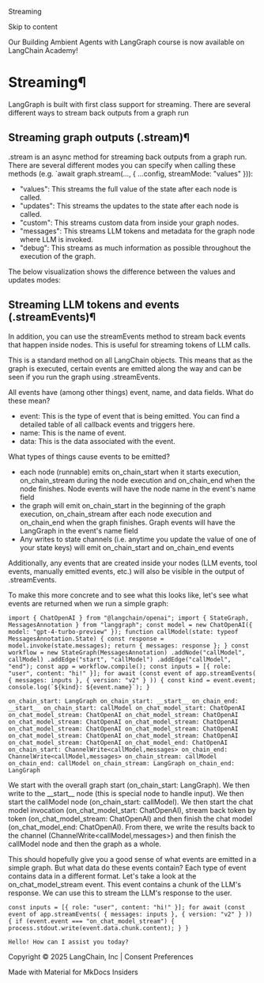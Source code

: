 Streaming

Skip to content

Our Building Ambient Agents with LangGraph course is now available on LangChain Academy!

# Streaming¶

LangGraph is built with first class support for streaming. There are several different ways to stream back outputs from a graph run

## Streaming graph outputs (.stream)¶

.stream is an async method for streaming back outputs from a graph run. There are several different modes you can specify when calling these methods (e.g. `await graph.stream(..., { ...config, streamMode: "values" })):

* "values": This streams the full value of the state after each node is called.
* "updates": This streams the updates to the state after each node is called.
* "custom": This streams custom data from inside your graph nodes.
* "messages": This streams LLM tokens and metadata for the graph node where LLM is invoked.
* "debug": This streams as much information as possible throughout the execution of the graph.

The below visualization shows the difference between the values and updates modes:

## Streaming LLM tokens and events (.streamEvents)¶

In addition, you can use the streamEvents method to stream back events that happen inside nodes. This is useful for streaming tokens of LLM calls.

This is a standard method on all LangChain objects. This means that as the graph is executed, certain events are emitted along the way and can be seen if you run the graph using .streamEvents.

All events have (among other things) event, name, and data fields. What do these mean?

* event: This is the type of event that is being emitted. You can find a detailed table of all callback events and triggers here.
* name: This is the name of event.
* data: This is the data associated with the event.

What types of things cause events to be emitted?

* each node (runnable) emits on\_chain\_start when it starts execution, on\_chain\_stream during the node execution and on\_chain\_end when the node finishes. Node events will have the node name in the event's name field
* the graph will emit on\_chain\_start in the beginning of the graph execution, on\_chain\_stream after each node execution and on\_chain\_end when the graph finishes. Graph events will have the LangGraph in the event's name field
* Any writes to state channels (i.e. anytime you update the value of one of your state keys) will emit on\_chain\_start and on\_chain\_end events

Additionally, any events that are created inside your nodes (LLM events, tool events, manually emitted events, etc.) will also be visible in the output of .streamEvents.

To make this more concrete and to see what this looks like, let's see what events are returned when we run a simple graph:

```
import { ChatOpenAI } from "@langchain/openai"; import { StateGraph, MessagesAnnotation } from "langgraph"; const model = new ChatOpenAI({ model: "gpt-4-turbo-preview" }); function callModel(state: typeof MessagesAnnotation.State) { const response = model.invoke(state.messages); return { messages: response }; } const workflow = new StateGraph(MessagesAnnotation) .addNode("callModel", callModel) .addEdge("start", "callModel") .addEdge("callModel", "end"); const app = workflow.compile(); const inputs = [{ role: "user", content: "hi!" }]; for await (const event of app.streamEvents( { messages: inputs }, { version: "v2" } )) { const kind = event.event; console.log(`${kind}: ${event.name}`); }
```

```
on_chain_start: LangGraph on_chain_start: __start__ on_chain_end: __start__ on_chain_start: callModel on_chat_model_start: ChatOpenAI on_chat_model_stream: ChatOpenAI on_chat_model_stream: ChatOpenAI on_chat_model_stream: ChatOpenAI on_chat_model_stream: ChatOpenAI on_chat_model_stream: ChatOpenAI on_chat_model_stream: ChatOpenAI on_chat_model_stream: ChatOpenAI on_chat_model_stream: ChatOpenAI on_chat_model_stream: ChatOpenAI on_chat_model_end: ChatOpenAI on_chain_start: ChannelWrite<callModel,messages> on_chain_end: ChannelWrite<callModel,messages> on_chain_stream: callModel on_chain_end: callModel on_chain_stream: LangGraph on_chain_end: LangGraph
```

We start with the overall graph start (on\_chain\_start: LangGraph). We then write to the \_\_start\_\_ node (this is special node to handle input). We then start the callModel node (on\_chain\_start: callModel). We then start the chat model invocation (on\_chat\_model\_start: ChatOpenAI), stream back token by token (on\_chat\_model\_stream: ChatOpenAI) and then finish the chat model (on\_chat\_model\_end: ChatOpenAI). From there, we write the results back to the channel (ChannelWrite<callModel,messages>) and then finish the callModel node and then the graph as a whole.

This should hopefully give you a good sense of what events are emitted in a simple graph. But what data do these events contain? Each type of event contains data in a different format. Let's take a look at the on\_chat\_model\_stream event. This event contains a chunk of the LLM's response. We can use this to stream the LLM's response to the user.

```
const inputs = [{ role: "user", content: "hi!" }]; for await (const event of app.streamEvents( { messages: inputs }, { version: "v2" } )) { if (event.event === "on_chat_model_stream") { process.stdout.write(event.data.chunk.content); } }
```

```
Hello! How can I assist you today?
```

Copyright © 2025 LangChain, Inc | Consent Preferences

Made with Material for MkDocs Insiders